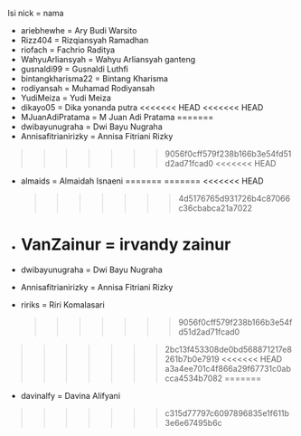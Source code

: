 Isi nick = nama

- ariebhewhe = Ary Budi Warsito
- Rizz404 = Rizqiansyah Ramadhan
- riofach = Fachrio Raditya
- WahyuArliansyah = Wahyu Arliansyah ganteng
- gusnaldi99 = Gusnaldi Luthfi
- bintangkharisma22 = Bintang Kharisma
- rodiyansah = Muhamad Rodiyansah
- YudiMeiza = Yudi Meiza
- dikayo05 = Dika yonanda putra
<<<<<<< HEAD
<<<<<<< HEAD
- MJuanAdiPratama = M Juan Adi Pratama
=======
- dwibayunugraha = Dwi Bayu Nugraha
- Annisafitrianirizky = Annisa Fitriani Rizky

>>>>>>> 9056f0cff579f238b166b3e54fd51d2ad71fcad0
<<<<<<< HEAD
- almaids = Almaidah Isnaeni
=======
=======
  <<<<<<< HEAD

  > > > > > > > 4d5176765d931726b4c87066c36cbabca21a7022

- # VanZainur = irvandy zainur
- dwibayunugraha = Dwi Bayu Nugraha
- Annisafitrianirizky = Annisa Fitriani Rizky
- ririks = Riri Komalasari
  > > > > > > > 9056f0cff579f238b166b3e54fd51d2ad71fcad0
>>>>>>> 2bc13f453308de0bd568871217e8261b7b0e7919
<<<<<<< HEAD
>>>>>>> a3a4ee701c4f866a29f67731c0abcca4534b7082
=======
- davinalfy = Davina Alifyani
>>>>>>> c315d77797c6097896835e1f611b3e6e67495b6c
